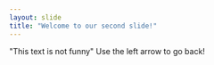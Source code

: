 ```yaml
---
layout: slide
title: "Welcome to our second slide!"
---
```

"This text is not funny"
Use the left arrow to go back!
